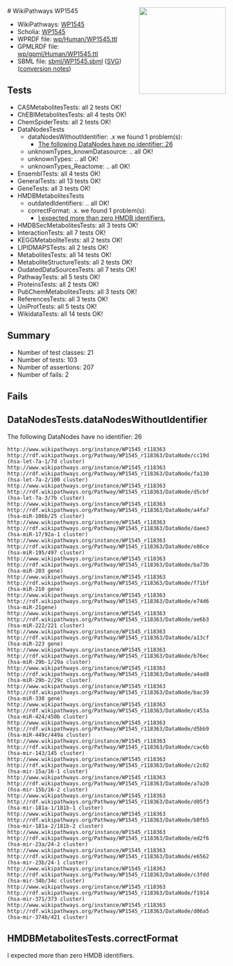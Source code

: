 <img style="float: right; width: 200px" src="../logo.png" />
# WikiPathways WP1545

* WikiPathways: [WP1545](https://identifiers.org/wikipathways:WP1545)
* Scholia: [WP1545](https://scholia.toolforge.org/wikipathways/WP1545)
* WPRDF file: [wp/Human/WP1545.ttl](../wp/Human/WP1545.ttl)
* GPMLRDF file: [wp/gpml/Human/WP1545.ttl](../wp/gpml/Human/WP1545.ttl)
* SBML file: [sbml/WP1545.sbml](../sbml/WP1545.sbml) ([SVG](../sbml/WP1545.svg)) ([conversion notes](../sbml/WP1545.txt))

## Tests
* CASMetabolitesTests: all 2 tests OK!
* ChEBIMetabolitesTests: all 4 tests OK!
* ChemSpiderTests: all 2 tests OK!
* DataNodesTests
    * dataNodesWithoutIdentifier: .x we found 1 problem(s):
        * [The following DataNodes have no identifier: 26](#8792c4b5)
    * unknownTypes_knownDatasource: .. all OK!
    * unknownTypes: .. all OK!
    * unknownTypes_Reactome: .. all OK!
* EnsemblTests: all 4 tests OK!
* GeneralTests: all 13 tests OK!
* GeneTests: all 3 tests OK!
* HMDBMetabolitesTests
    * outdatedIdentifiers: .. all OK!
    * correctFormat: .x. we found 1 problem(s):
        * [I expected more than zero HMDB identifiers.](#ad154c1e)
* HMDBSecMetabolitesTests: all 3 tests OK!
* InteractionTests: all 7 tests OK!
* KEGGMetaboliteTests: all 2 tests OK!
* LIPIDMAPSTests: all 2 tests OK!
* MetabolitesTests: all 14 tests OK!
* MetaboliteStructureTests: all 2 tests OK!
* OudatedDataSourcesTests: all 7 tests OK!
* PathwayTests: all 5 tests OK!
* ProteinsTests: all 2 tests OK!
* PubChemMetabolitesTests: all 3 tests OK!
* ReferencesTests: all 3 tests OK!
* UniProtTests: all 5 tests OK!
* WikidataTests: all 14 tests OK!


## Summary

* Number of test classes: 21
* Number of tests: 103
* Number of assertions: 207
* Number of fails: 2

## Fails

<a name="8792c4b5" />

## DataNodesTests.dataNodesWithoutIdentifier

The following DataNodes have no identifier: 26
```
http://www.wikipathways.org/instance/WP1545_r118363 http://rdf.wikipathways.org/Pathway/WP1545_r118363/DataNode/cc19d (hsa-let-7a-1/7d cluster)
http://www.wikipathways.org/instance/WP1545_r118363 http://rdf.wikipathways.org/Pathway/WP1545_r118363/DataNode/fa130 (hsa-let-7a-2/100 cluster)
http://www.wikipathways.org/instance/WP1545_r118363 http://rdf.wikipathways.org/Pathway/WP1545_r118363/DataNode/d5cbf (hsa-let-7a-3/7b cluster)
http://www.wikipathways.org/instance/WP1545_r118363 http://rdf.wikipathways.org/Pathway/WP1545_r118363/DataNode/a4fa7 (hsa-miR-106b/25 cluster)
http://www.wikipathways.org/instance/WP1545_r118363 http://rdf.wikipathways.org/Pathway/WP1545_r118363/DataNode/daee3 (hsa-miR-17/92a-1 cluster)
http://www.wikipathways.org/instance/WP1545_r118363 http://rdf.wikipathways.org/Pathway/WP1545_r118363/DataNode/e86ce (hsa-miR-195/497 cluster)
http://www.wikipathways.org/instance/WP1545_r118363 http://rdf.wikipathways.org/Pathway/WP1545_r118363/DataNode/ba73b (hsa-miR-203 gene)
http://www.wikipathways.org/instance/WP1545_r118363 http://rdf.wikipathways.org/Pathway/WP1545_r118363/DataNode/f71bf (hsa-miR-210 gene)
http://www.wikipathways.org/instance/WP1545_r118363 http://rdf.wikipathways.org/Pathway/WP1545_r118363/DataNode/e74d6 (hsa-miR-21gene)
http://www.wikipathways.org/instance/WP1545_r118363 http://rdf.wikipathways.org/Pathway/WP1545_r118363/DataNode/ae6b3 (hsa-miR-222/221 cluster)
http://www.wikipathways.org/instance/WP1545_r118363 http://rdf.wikipathways.org/Pathway/WP1545_r118363/DataNode/a13cf (hsa-miR-223 gene)
http://www.wikipathways.org/instance/WP1545_r118363 http://rdf.wikipathways.org/Pathway/WP1545_r118363/DataNode/b76ec (hsa-miR-29b-1/29a cluster)
http://www.wikipathways.org/instance/WP1545_r118363 http://rdf.wikipathways.org/Pathway/WP1545_r118363/DataNode/a4ad8 (hsa-miR-29b-2/29c cluster)
http://www.wikipathways.org/instance/WP1545_r118363 http://rdf.wikipathways.org/Pathway/WP1545_r118363/DataNode/bac39 (hsa-miR-330 gene)
http://www.wikipathways.org/instance/WP1545_r118363 http://rdf.wikipathways.org/Pathway/WP1545_r118363/DataNode/c453a (hsa-miR-424/450b cluster)
http://www.wikipathways.org/instance/WP1545_r118363 http://rdf.wikipathways.org/Pathway/WP1545_r118363/DataNode/d5bb9 (hsa-miR-449c/449a cluster)
http://www.wikipathways.org/instance/WP1545_r118363 http://rdf.wikipathways.org/Pathway/WP1545_r118363/DataNode/cac6b (hsa-mir-143/145 cluster)
http://www.wikipathways.org/instance/WP1545_r118363 http://rdf.wikipathways.org/Pathway/WP1545_r118363/DataNode/c2c02 (hsa-mir-15a/16-1 cluster)
http://www.wikipathways.org/instance/WP1545_r118363 http://rdf.wikipathways.org/Pathway/WP1545_r118363/DataNode/a7a20 (hsa-mir-15b/16-2 cluster)
http://www.wikipathways.org/instance/WP1545_r118363 http://rdf.wikipathways.org/Pathway/WP1545_r118363/DataNode/d05f3 (hsa-mir-181a-1/181b-1 cluster)
http://www.wikipathways.org/instance/WP1545_r118363 http://rdf.wikipathways.org/Pathway/WP1545_r118363/DataNode/b0fb5 (hsa-mir-181a-2/181b-2 cluster)
http://www.wikipathways.org/instance/WP1545_r118363 http://rdf.wikipathways.org/Pathway/WP1545_r118363/DataNode/ed2f6 (hsa-mir-23a/24-2 cluster)
http://www.wikipathways.org/instance/WP1545_r118363 http://rdf.wikipathways.org/Pathway/WP1545_r118363/DataNode/e6562 (hsa-mir-23b/24-1 cluster)
http://www.wikipathways.org/instance/WP1545_r118363 http://rdf.wikipathways.org/Pathway/WP1545_r118363/DataNode/c3fdd (hsa-mir-34b/34c cluster)
http://www.wikipathways.org/instance/WP1545_r118363 http://rdf.wikipathways.org/Pathway/WP1545_r118363/DataNode/f1914 (hsa-mir-371/373 cluster)
http://www.wikipathways.org/instance/WP1545_r118363 http://rdf.wikipathways.org/Pathway/WP1545_r118363/DataNode/d06a5 (hsa-mir-374b/421 cluster)
```

<a name="ad154c1e" />

## HMDBMetabolitesTests.correctFormat

I expected more than zero HMDB identifiers.
